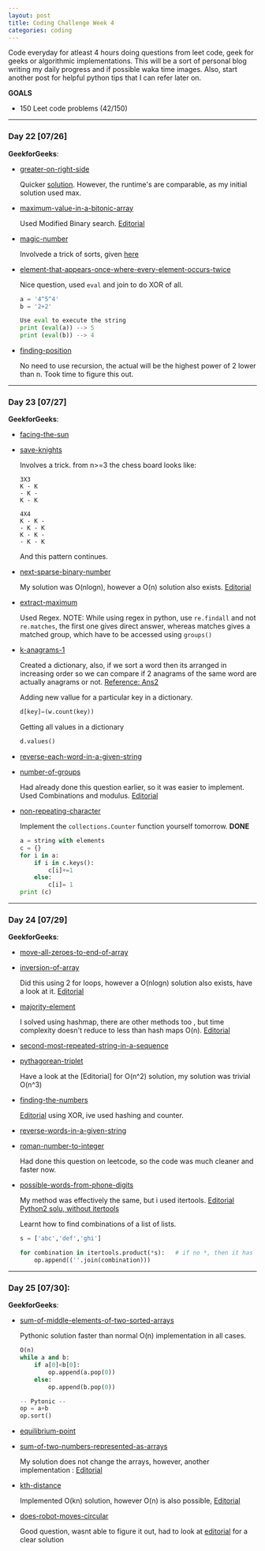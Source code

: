```yaml
---
layout: post
title: Coding Challenge Week 4
categories: coding
---
```


Code everyday for atleast 4 hours doing questions from leet code, geek for geeks or algorithmic implementations. This will be a sort of personal blog writing my daily progress and if possible waka time images. Also, start another post for helpful python tips that I can refer later on.

**GOALS**
* 150 Leet code problems (42/150) 



---
### **Day 22** [07/26]

**GeekforGeeks**:
* [greater-on-right-side](http://practice.geeksforgeeks.org/problems/greater-on-right-side/0)

	Quicker [solution](http://www.geeksforgeeks.org/replace-every-element-with-the-greatest-on-right-side/). However, the runtime's are comparable, as my initial solution used max.
	
* [maximum-value-in-a-bitonic-array](http://practice.geeksforgeeks.org/problems/maximum-value-in-a-bitonic-array/0)

	Used Modified Binary search. [Editorial](http://www.geeksforgeeks.org/find-the-maximum-element-in-an-array-which-is-first-increasing-and-then-decreasing/)
		
* [magic-number](http://practice.geeksforgeeks.org/problems/magic-number/0)

	Involvede a trick of sorts, given [here](http://www.geeksforgeeks.org/find-nth-magic-number/)

* [element-that-appears-once-where-every-element-occurs-twice](http://practice.geeksforgeeks.org/problems/element-that-appears-once-where-every-element-occurs-twice/0)
		
	Nice question, used ```eval``` and join to do XOR of all. 
	```python
	a = '4^5^4'
	b = '2+2'

	Use eval to execute the string
	print (eval(a)) --> 5
	print (eval(b)) --> 4
	```

* [finding-position](http://practice.geeksforgeeks.org/problems/finding-position/0)

	No need to use recursion, the actual will be the highest power of 2 lower than n. Took time to figure this out.
	

---
### **Day 23** [07/27]

**GeekforGeeks**:
* [facing-the-sun](http://practice.geeksforgeeks.org/problems/facing-the-sun/0)

* [save-knights](http://practice.geeksforgeeks.org/problems/save-knights/0)

	Involves a trick. from n>=3 the chess board looks like:
	```
	3X3
	K - K
	- K -
	K - K

	4X4
	K - K -
	- K - K
	K - K -
	- K - K
	```
	And this pattern continues.

* [next-sparse-binary-number](http://practice.geeksforgeeks.org/problems/next-sparse-binary-number/0)

	My solution was O(nlogn), however a O(n) solution also exists. [Editorial](http://www.geeksforgeeks.org/given-a-number-find-next-sparse-number/)

* [extract-maximum](http://practice.geeksforgeeks.org/problems/extract-maximum/0)

	Used Regex. NOTE: While using regex in python, use ```re.findall``` and not ```re.matches```, the first one gives direct answer, whereas matches gives a matched group, which have to be accessed using ```groups()```

* [k-anagrams-1](http://practice.geeksforgeeks.org/problems/k-anagrams-1/0)

	Created a dictionary, also, if we sort a word then its arranged in increasing order so we can compare if 2 anagrams of the same word are actually anagrams or not. [Reference: Ans2 ](https://stackoverflow.com/questions/8286554/using-python-find-anagrams-for-a-list-of-words)

	Adding new vallue for a particular key in a dictionary.
	```python
	d[key]=(w.count(key))
	```
	Getting all values in a dictionary
	```python
	d.values()
	```

* [reverse-each-word-in-a-given-string](http://practice.geeksforgeeks.org/problems/reverse-each-word-in-a-given-string/0)
* [number-of-groups](http://practice.geeksforgeeks.org/problems/number-of-groups/0)

	Had already done this question earlier, so it was easier to implement. Used Combinations and modulus. [Editorial](http://www.geeksforgeeks.org/number-groups-sizes-two-three-divisible-3/)

* [non-repeating-character](http://practice.geeksforgeeks.org/problems/non-repeating-character/0)

	Implement the ```collections.Counter``` function yourself tomorrow. **DONE**
	```python
	a = string with elements
	c = {}
	for i in a:
		if i in c.keys():
			c[i]+=1
		else:
			c[i]= 1
	print (c)
	```

---
### **Day 24** [07/29]

**GeekforGeeks**:
* [move-all-zeroes-to-end-of-array](http://practice.geeksforgeeks.org/problems/move-all-zeroes-to-end-of-array/0)
* [inversion-of-array](http://practice.geeksforgeeks.org/problems/inversion-of-array/0)

	Did this using 2 for loops, however a O(nlogn) solution also exists, have a look at it. [Editorial](http://www.geeksforgeeks.org/counting-inversions/)
* [majority-element](http://practice.geeksforgeeks.org/problems/majority-element/0)

	I solved using hashmap, there are other methods too , but time complexity doesn't reduce to less than hash maps O(n). [Editorial](http://www.geeksforgeeks.org/majority-element/)

* [second-most-repeated-string-in-a-sequence](second-most-repeated-string-in-a-sequence)

* [pythagorean-triplet](http://practice.geeksforgeeks.org/problems/pythagorean-triplet/0)

	Have a look at the [Editorial] for O(n^2) solution, my solution was trivial O(n^3)

* [finding-the-numbers](http://practice.geeksforgeeks.org/problems/finding-the-numbers/0)

	[Editorial](http://www.geeksforgeeks.org/find-two-non-repeating-elements-in-an-array-of-repeating-elements/) using XOR, ive used hashing and counter.

* [reverse-words-in-a-given-string](http://practice.geeksforgeeks.org/problems/reverse-words-in-a-given-string/0)

* [roman-number-to-integer](http://practice.geeksforgeeks.org/problems/roman-number-to-integer/0)
		
	Had done this question on leetcode, so the code was much cleaner and faster now.

* [possible-words-from-phone-digits](http://practice.geeksforgeeks.org/problems/possible-words-from-phone-digits/0)

	My method was effectively the same, but i used itertools. [Editorial](http://www.geeksforgeeks.org/find-possible-words-phone-digits/) [Python2 solu, without itertools](http://ide.geeksforgeeks.org/CIvvfx)

	Learnt how to find combinations of a list of lists.
	```python
	s = ['abc','def','ghi']

	for combination in itertools.product(*s):	# if no *, then it has to be passes list by list, * passes it as a list of lists.
		op.append((''.join(combination)))
	```

---
### **Day 25** [07/30]:

**GeekforGeeks**:
* [sum-of-middle-elements-of-two-sorted-arrays](http://practice.geeksforgeeks.org/problems/sum-of-middle-elements-of-two-sorted-arrays/0)

	Pythonic solution faster than normal O(n) implementation in all cases. 
	```python
	O(n)
	while a and b:
		if a[0]<b[0]:
			op.append(a.pop(0))
		else:
			op.append(b.pop(0))

	-- Pytonic --
	op = a+b
	op.sort()
	```

* [equilibrium-point](http://practice.geeksforgeeks.org/problems/equilibrium-point/0)

* [sum-of-two-numbers-represented-as-arrays](http://practice.geeksforgeeks.org/problems/sum-of-two-numbers-represented-as-arrays/0)

	My solution does not change the arrays, however, another implementation : [Editorial](http://practice.geeksforgeeks.org/editorial.php?pid=506)

* [kth-distance](http://practice.geeksforgeeks.org/problems/kth-distance/0)
	
	Implemented O(kn) solution, however O(n) is also possible, [Editorial](http://www.geeksforgeeks.org/check-given-array-contains-duplicate-elements-within-k-distance/)

* [does-robot-moves-circular](http://practice.geeksforgeeks.org/problems/does-robot-moves-circular/0)

	Good question, wasnt able to figure it out, had to look at [editorial](http://www.geeksforgeeks.org/check-if-a-given-sequence-of-moves-for-a-robot-is-circular-or-not/) for a clear solution